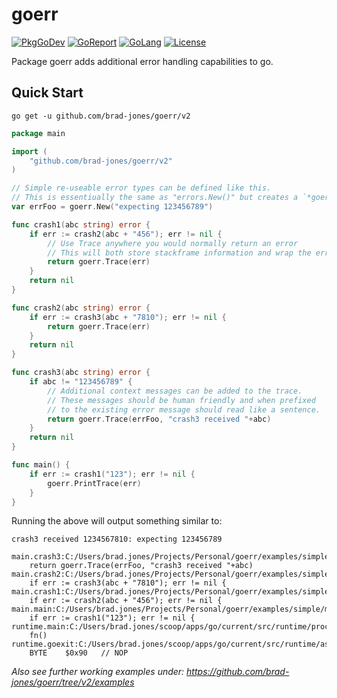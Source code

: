 # goerr

[![PkgGoDev](https://pkg.go.dev/badge/github.com/brad-jones/goerr/v2)](https://pkg.go.dev/github.com/brad-jones/goerr/v2)
[![GoReport](https://goreportcard.com/badge/github.com/brad-jones/goerr/v2)](https://goreportcard.com/report/github.com/brad-jones/goerr/v2)
[![GoLang](https://img.shields.io/badge/golang-%3E%3D%201.15.1-lightblue.svg)](https://golang.org)
[![License](https://img.shields.io/github/license/brad-jones/goerr.svg)](https://github.com/brad-jones/goerr/blob/v2/LICENSE)

Package goerr adds additional error handling capabilities to go.

## Quick Start

`go get -u github.com/brad-jones/goerr/v2`

```go
package main

import (
	"github.com/brad-jones/goerr/v2"
)

// Simple re-useable error types can be defined like this.
// This is essentiually the same as "errors.New()" but creates a `*goerr.Error`.
var errFoo = goerr.New("expecting 123456789")

func crash1(abc string) error {
	if err := crash2(abc + "456"); err != nil {
		// Use Trace anywhere you would normally return an error
		// This will both store stackframe information and wrap the error
		return goerr.Trace(err)
	}
	return nil
}

func crash2(abc string) error {
	if err := crash3(abc + "7810"); err != nil {
		return goerr.Trace(err)
	}
	return nil
}

func crash3(abc string) error {
	if abc != "123456789" {
		// Additional context messages can be added to the trace.
		// These messages should be human friendly and when prefixed
		// to the existing error message should read like a sentence.
		return goerr.Trace(errFoo, "crash3 received "+abc)
	}
	return nil
}

func main() {
	if err := crash1("123"); err != nil {
		goerr.PrintTrace(err)
	}
}
```

Running the above will output something similar to:

```
crash3 received 1234567810: expecting 123456789

main.crash3:C:/Users/brad.jones/Projects/Personal/goerr/examples/simple/main.go:32
	return goerr.Trace(errFoo, "crash3 received "+abc)
main.crash2:C:/Users/brad.jones/Projects/Personal/goerr/examples/simple/main.go:21
	if err := crash3(abc + "7810"); err != nil {
main.crash1:C:/Users/brad.jones/Projects/Personal/goerr/examples/simple/main.go:12
	if err := crash2(abc + "456"); err != nil {
main.main:C:/Users/brad.jones/Projects/Personal/goerr/examples/simple/main.go:38
	if err := crash1("123"); err != nil {
runtime.main:C:/Users/brad.jones/scoop/apps/go/current/src/runtime/proc.go:204
	fn()
runtime.goexit:C:/Users/brad.jones/scoop/apps/go/current/src/runtime/asm_amd64.s:1374
	BYTE    $0x90   // NOP
```

_Also see further working examples under: <https://github.com/brad-jones/goerr/tree/v2/examples>_
